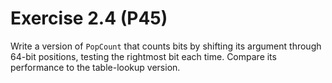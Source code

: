 # Exercise 2.4 (P45)

Write a version of `PopCount` that counts bits by shifting its argument through 64-bit positions,
testing the rightmost bit each time. Compare its performance to the table-lookup version.
